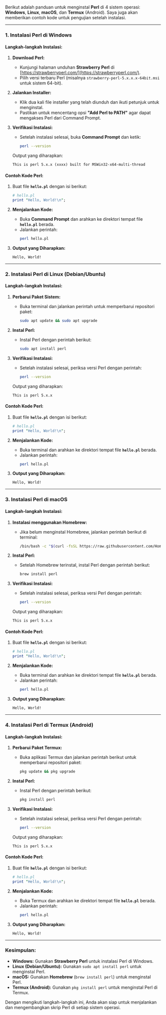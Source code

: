Berikut adalah panduan untuk menginstal **Perl** di 4 sistem operasi: **Windows**, **Linux**, **macOS**, dan **Termux** (Android). Saya juga akan memberikan contoh kode untuk pengujian setelah instalasi.

---

### 1. **Instalasi Perl di Windows**

#### Langkah-langkah Instalasi:
1. **Download Perl:**
   - Kunjungi halaman unduhan **Strawberry Perl** di [https://strawberryperl.com/](https://strawberryperl.com/).
   - Pilih versi terbaru Perl (misalnya `strawberry-perl-5.x.x.x-64bit.msi` untuk sistem 64-bit).

2. **Jalankan Installer:**
   - Klik dua kali file installer yang telah diunduh dan ikuti petunjuk untuk menginstal.
   - Pastikan untuk mencentang opsi **"Add Perl to PATH"** agar dapat mengakses Perl dari Command Prompt.

3. **Verifikasi Instalasi:**
   - Setelah instalasi selesai, buka **Command Prompt** dan ketik:
     ```bash
     perl --version
     ```

   Output yang diharapkan:
   ```
   This is perl 5.x.x (xxxx) built for MSWin32-x64-multi-thread
   ```

#### Contoh Kode Perl:
1. Buat file **`hello.pl`** dengan isi berikut:
   ```perl
   # hello.pl
   print "Hello, World!\n";
   ```

2. **Menjalankan Kode:**
   - Buka **Command Prompt** dan arahkan ke direktori tempat file **`hello.pl`** berada.
   - Jalankan perintah:
     ```bash
     perl hello.pl
     ```

3. **Output yang Diharapkan:**
   ```
   Hello, World!
   ```

---

### 2. **Instalasi Perl di Linux (Debian/Ubuntu)**

#### Langkah-langkah Instalasi:
1. **Perbarui Paket Sistem:**
   - Buka terminal dan jalankan perintah untuk memperbarui repositori paket:
     ```bash
     sudo apt update && sudo apt upgrade
     ```

2. **Instal Perl:**
   - Instal Perl dengan perintah berikut:
     ```bash
     sudo apt install perl
     ```

3. **Verifikasi Instalasi:**
   - Setelah instalasi selesai, periksa versi Perl dengan perintah:
     ```bash
     perl --version
     ```

   Output yang diharapkan:
   ```
   This is perl 5.x.x
   ```

#### Contoh Kode Perl:
1. Buat file **`hello.pl`** dengan isi berikut:
   ```perl
   # hello.pl
   print "Hello, World!\n";
   ```

2. **Menjalankan Kode:**
   - Buka terminal dan arahkan ke direktori tempat file **`hello.pl`** berada.
   - Jalankan perintah:
     ```bash
     perl hello.pl
     ```

3. **Output yang Diharapkan:**
   ```
   Hello, World!
   ```

---

### 3. **Instalasi Perl di macOS**

#### Langkah-langkah Instalasi:
1. **Instalasi menggunakan Homebrew:**
   - Jika belum menginstal Homebrew, jalankan perintah berikut di terminal:
     ```bash
     /bin/bash -c "$(curl -fsSL https://raw.githubusercontent.com/Homebrew/install/HEAD/install.sh)"
     ```

2. **Instal Perl:**
   - Setelah Homebrew terinstal, instal Perl dengan perintah berikut:
     ```bash
     brew install perl
     ```

3. **Verifikasi Instalasi:**
   - Setelah instalasi selesai, periksa versi Perl dengan perintah:
     ```bash
     perl --version
     ```

   Output yang diharapkan:
   ```
   This is perl 5.x.x
   ```

#### Contoh Kode Perl:
1. Buat file **`hello.pl`** dengan isi berikut:
   ```perl
   # hello.pl
   print "Hello, World!\n";
   ```

2. **Menjalankan Kode:**
   - Buka terminal dan arahkan ke direktori tempat file **`hello.pl`** berada.
   - Jalankan perintah:
     ```bash
     perl hello.pl
     ```

3. **Output yang Diharapkan:**
   ```
   Hello, World!
   ```

---

### 4. **Instalasi Perl di Termux (Android)**

#### Langkah-langkah Instalasi:
1. **Perbarui Paket Termux:**
   - Buka aplikasi Termux dan jalankan perintah berikut untuk memperbarui repositori paket:
     ```bash
     pkg update && pkg upgrade
     ```

2. **Instal Perl:**
   - Instal Perl dengan perintah berikut:
     ```bash
     pkg install perl
     ```

3. **Verifikasi Instalasi:**
   - Setelah instalasi selesai, periksa versi Perl dengan perintah:
     ```bash
     perl --version
     ```

   Output yang diharapkan:
   ```
   This is perl 5.x.x
   ```

#### Contoh Kode Perl:
1. Buat file **`hello.pl`** dengan isi berikut:
   ```perl
   # hello.pl
   print "Hello, World!\n";
   ```

2. **Menjalankan Kode:**
   - Buka Termux dan arahkan ke direktori tempat file **`hello.pl`** berada.
   - Jalankan perintah:
     ```bash
     perl hello.pl
     ```

3. **Output yang Diharapkan:**
   ```
   Hello, World!
   ```

---

### Kesimpulan:

- **Windows:** Gunakan **Strawberry Perl** untuk instalasi Perl di Windows.
- **Linux (Debian/Ubuntu):** Gunakan `sudo apt install perl` untuk menginstal Perl.
- **macOS:** Gunakan **Homebrew** (`brew install perl`) untuk menginstal Perl.
- **Termux (Android):** Gunakan `pkg install perl` untuk menginstal Perl di Termux.

Dengan mengikuti langkah-langkah ini, Anda akan siap untuk menjalankan dan mengembangkan skrip Perl di setiap sistem operasi.
